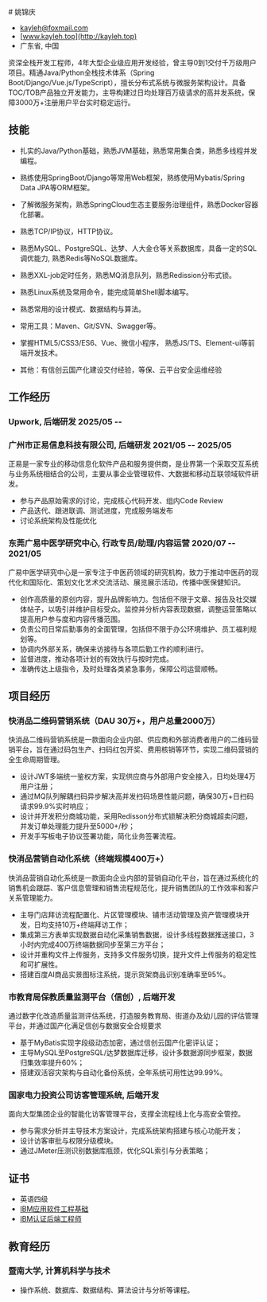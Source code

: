 <div style="position: fixed; top: 20px; left: 20px;">
  <a href="/en/resume" class="translate-button">
    <i class="fa-solid fa-language"></i>
  </a>
</div>

<link rel="stylesheet" href="https://cdnjs.cloudflare.com/ajax/libs/font-awesome/6.4.2/css/all.min.css" integrity="sha512-z3gLpd7yknf1YoNbCzqRKc4qyor8gaKU1qmn+CShxbuBusANI9QpRohGBreCFkKxLhei6S9CQXFEbbKuqLg0DA==" crossorigin="anonymous" referrerpolicy="no-referrer" />
<!-- The (first) h1 will be used as the <title> of the HTML page -->
# 姚锦庆

<!-- The unordered list immediately after the h1 will be formatted on a single
line. It is intended to be used for contact details -->
- <kayleh@foxmail.com>
- [www.kayleh.top](http://kayleh.top)
- 广东省, 中国

<!-- The paragraph after the h1 and ul and before the first h2 is optional. It
is intended to be used for a short summary. -->
资深全栈开发工程师，4年大型企业级应用开发经验，曾主导0到1交付千万级用户项目。精通Java/Python全栈技术体系（Spring Boot/Django/Vue.js/TypeScript），擅长分布式系统与微服务架构设计。具备TOC/TOB产品独立开发能力，主导构建过日均处理百万级请求的高并发系统，保障3000万+注册用户平台实时稳定运行。

## 技能

- 扎实的Java/Python基础，熟悉JVM基础，熟悉常⽤集合类，熟悉多线程并发编程。

- 熟练使用SpringBoot/Django等常用Web框架，熟练使用Mybatis/Spring Data JPA等ORM框架。

- 了解微服务架构，熟悉SpringCloud生态主要服务治理组件，熟悉Docker容器化部署。

- 熟悉TCP/IP协议，HTTP协议。

- 熟悉MySQL、PostgreSQL、达梦、人大金仓等关系数据库，具备一定的SQL调优能力, 熟悉Redis等NoSQL数据库。

- 熟悉XXL-job定时任务，熟悉MQ消息队列，熟悉Redission分布式锁。

- 熟悉Linux系统及常用命令，能完成简单Shell脚本编写。

- 熟悉常用的设计模式、数据结构与算法。

- 常用工具：Maven、Git/SVN、Swagger等。

- 掌握HTML5/CSS3/ES6、Vue、微信小程序， 熟悉JS/TS、Element-ui等前端开发技术。

- 其他：有信创云国产化建设交付经验，等保、云平台安全运维经验

## 工作经历

<!-- You have to wrap the "left" and "right" half of these headings in spans by
hand -->
### <span>Upwork, 后端研发</span> <span>2025/05 -- </span>

### <span>广州市正易信息科技有限公司, 后端研发</span> <span>2021/05 -- 2025/05</span>

正易是一家专业的移动信息化软件产品和服务提供商，是业界第一个采取交互系统与业务系统相结合的公司，主要从事企业管理软件、大数据和移动互联领域软件研发。

- 参与产品原始需求的讨论，完成核心代码开发、组内Code Review
- 产品迭代、跟进联调、测试进度，完成服务端发布
- 讨论系统架构及性能优化

### <span>东莞广易中医学研究中心, 行政专员/助理/内容运营</span> <span>2020/07 -- 2021/05</span>

广易中医学研究中心是一家专注于中医药领域的研究机构，致力于推动中医药的现代化和国际化、策划文化艺术交流活动、展览展示活动，传播中医保健知识。

- 创作高质量的原创内容，提升品牌影响力。包括但不限于文章、报告及社交媒体帖子，以吸引并维护目标受众。监控并分析内容表现数据，调整运营策略以提高用户参与度和内容传播范围。
- 负责公司日常后勤事务的全面管理，包括但不限于办公环境维护、员工福利规划等。
- 协调内外部关系，确保来访接待与各项后勤工作的顺利进行。
- 监督进度，推动各项计划的有效执行与按时完成。
- 准确传达上级指令，及时处理各类紧急事务，保障公司运营顺畅。

## 项目经历

### <span>快消品二维码营销系统（DAU 30万+，用户总量2000万）</span> <span></span>

快消品二维码营销系统是一款面向企业内部、供应商和外部消费者用户的二维码营销平台，旨在通过码包生产、扫码红包开奖、费用核销等环节，实现二维码营销的全生命周期管理。

- 设计JWT多端统一鉴权方案，实现供应商与外部用户安全接入，日均处理4万用户注册；
- 通过MQ队列解耦扫码异步解决高并发扫码场景性能问题，确保30万+日扫码请求99.9%实时响应；
- 设计并开发积分商城功能，采用Redisson分布式锁解决积分商城超卖问题，并发订单处理能力提升至5000+/秒；
- 开发手写板电子协议签署功能，简化业务签署流程。

### <span>快消品营销自动化系统（终端规模400万+）</span> <span></span>

快消品营销自动化系统是一款面向企业内部的营销自动化平台，旨在通过系统化的销售机会跟踪、客户信息管理和销售流程规范化，提升销售团队的工作效率和客户关系管理能力。

- 主导门店拜访流程配置化、片区管理模块、铺市活动管理及资产管理模块开发，日均支持10万+终端拜访工作；
- 集成第三方表单实现数据自动化采集销售数据，设计多线程数据推送接口，3小时内完成400万终端数据同步至第三方平台；
- 设计并重构文件上传服务，支持多文件服务切换，提升文件上传服务的稳定性和可扩展性。
- 搭建百度AI商品实景图标注系统，提示货架商品识别准确率至95%。

### <span>市教育局保教质量监测平台（信创）, 后端开发</span> <span></span>

通过数字化改造质量监测评估系统，打造服务教育局、街道办及幼儿园的评估管理平台，并通过国产化满足信创与数据安全合规要求

- 基于MyBatis实现字段级动态加密，通过信创云国产化密评认证；
- 主导MySQL至PostgreSQL/达梦数据库迁移，设计多数据源同步框架，数据归集效率提升60%；
- 搭建双活容灾架构与自动化备份系统，全年系统可用性达99.99%。

### <span>国家电力投资公司访客管理系统, 后端开发</span> <span></span>

面向大型集团企业的智能化访客管理平台，支撑全流程线上化与高安全管控。

- 参与需求分析并主导技术方案设计，完成系统架构搭建与核心功能开发；
- 设计访客审批与权限分级模块。
- 通过JMeter压测识别数据库瓶颈，优化SQL索引与分表策略；

## 证书

- 英语四级
- [IBM应用软件工程基础](https://www.coursera.org/account/accomplishments/specialization/MPU0O9CWGOQL?utm_source%3Dandroid%26utm_medium%3Dcertificate%26utm_content%3Dcert_image%26utm_campaign%3Dsharing_cta%26utm_product%3Ds12n)
- [IBM认证后端工程师](https://www.coursera.org/account/accomplishments/specialization/50RVN0NORLNC?utm_source=link&utm_medium=certificate&utm_content=cert_image&utm_campaign=sharing_cta&utm_product=prof)

## 教育经历

### <span>暨南大学, 计算机科学与技术</span> <span></span>

- 操作系统、数据库、数据结构、算法设计与分析等课程。
